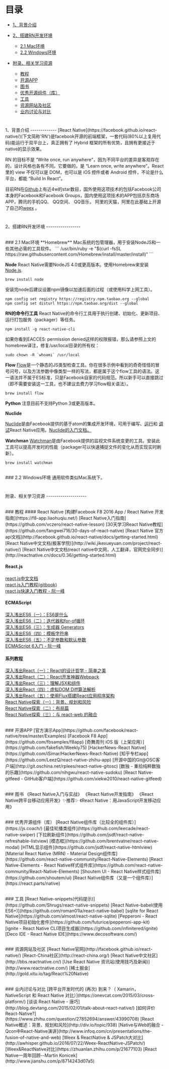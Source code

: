目录
================
+ [1、背景介绍](#1)

+ [2、搭建RN开发环境](#2)
  * [2.1 Mac环境](#2.1)
  * [2.2 Windows环境](#2.2)
  
+ [附录、相关学习资源](#666)
  * [教程](#666.1)
  * [开源APP](#666.2)
  * [图书](#666.3)
  * [优秀开源组件（库）](#666.4)
  * [工具](#666.5)
  * [资源网站及社区](#666.6)
  * [业内讨论与对比](#666.7)




<h1 id="1"></h1>
1、背景介绍
-------------
[React Native](https://facebook.github.io/react-native/)(下文简称'RN')是facebook开源的前端框架，一套代码(80%以上复用代码)能运行于双平台上，真正拥有了 Hybrid 框架的所有优势，且拥有更接近于native的显示效果。

RN 的目标不是 “Write once, run anywhere"，因为不同平台的差异是客观存在的，设计风格也各有不同。它要做的，是 “Learn once, write anywhere”。React 里的 view 不仅可以是 DOM，也可以是 iOS 控件或者 Android 控件，不论是什么平台，都能 “Build In React”。

目前RN在[Github](https://github.com/facebook/react-native)上有近4w的star数目，国外使用这项技术的包括Facebook公司本身的Facebook和Facebook Groups，国内使用这项技术的APP包括京东商场APP，腾讯的手机QQ、 QQ空间、 QQ音乐， 阿里的天猫，阿里在此基础上开源了自己的[weex](https://github.com/alibaba/weex) 。

<h1 id="2"></h1>
2、搭建RN开发环境
-----------------
<h2 id="2.1"></h2>
### 2.1 Mac环境
**Homebrew**
Mac系统的包管理器，用于安装NodeJS和一些其他必需的工具软件。
```
/usr/bin/ruby -e "$(curl -fsSL https://raw.githubusercontent.com/Homebrew/install/master/install)"
```

**Node**
React Native需要NodeJS 4.0或更高版本。使用Homebrew来安装[Node.js](https://nodejs.org/en/).
```
brew install node
```

安装完node后建议设置npm镜像以加速后面的过程（或使用科学上网工具）。
```
npm config set registry https://registry.npm.taobao.org --global
npm config set disturl https://npm.taobao.org/dist --global
```

**RN的命令行工具**
React Native的命令行工具用于执行创建、初始化、更新项目、运行打包服务（packager）等任务。
```
npm install -g react-native-cli
```

如果你看到EACCES: permission denied这样的权限报错，那么请参照上文的homebrew译注，修复/usr/local目录的所有权：
```
sudo chown -R `whoami` /usr/local
```

**Flow**
[Flow](https://www.flowtype.org/)是一个静态的JS类型检查工具。你在很多示例中看到的奇奇怪怪的冒号问号，以及方法参数中像类型一样的写法，都是属于这个flow工具的语法。这一语法并不属于ES标准，只是Facebook自家的代码规范。所以新手可以直接跳过（即不需要安装这一工具，也不建议去费力学习flow相关语法）。
```
brew install flow
```

**Python**
注意目前不支持Python 3或更高版本。

**Nuclide**

[Nuclide](https://nuclide.io/)是由Facebook提供的基于atom的集成开发环境，可用于编写、[运行](https://nuclide.io/docs/platforms/react-native/#running-applications)和 [调试](https://nuclide.io/docs/platforms/react-native/#debugging)React Native应用。[Nuclide的入门文档。](https://nuclide.io/docs/quick-start/getting-started/)

**Watchman**
[Watchman](https://facebook.github.io/watchman/docs/install.html)是由Facebook提供的监视文件系统变更的工具。安装此工具可以提高开发时的性能（packager可以快速捕捉文件的变化从而实现实时刷新）。
```
brew install watchman
```

<h2 id="2.2"></h2>
### 2.2 Windows环境
通用软件类似Mac系统下。


<h1 id="666"></h1>
附录、相关学习资源
--------------------
<h2 id="666.1"></h2>
### 教程
#### React Native
[构建Facebook F8 2016 App / React Native 开发指南](https://f8-app.liaohuqiu.net/)       
[React Native入门指南](https://github.com/vczero/react-native-lesson)      
[30天学习React Native教程](https://github.com/fangwei716/30-days-of-react-native)     
[React Native 官方api文档](http://facebook.github.io/react-native/docs/getting-started.html)    
[React Native中文文档(极客学院)](http://wiki.jikexueyuan.com/project/react-native/)     
[React Native中文文档(react native中文网，人工翻译，官网完全同步)](http://reactnative.cn/docs/0.36/getting-started.html)    

#### React.js
[react.js中文文档](http://reactjs.cn/)    
[react.js入门教程(gitbook)](https://hulufei.gitbooks.io/react-tutorial/content/introduction.html)    
[react.js快速入门教程 - 阮一峰](http://www.ruanyifeng.com/blog/2015/03/react.html)   

#### ECMAScript
[深入浅出ES6（一）：ES6是什么](http://www.infoq.com/cn/articles/es6-in-depth-an-introduction)    
[深入浅出ES6（二）：迭代器和for-of循环](http://www.infoq.com/cn/articles/es6-in-depth-iterators-and-the-for-of-loop)  
[深入浅出ES6（三）：生成器 Generators](http://www.infoq.com/cn/articles/es6-in-depth-generators)   
[深入浅出ES6（四）：模板字符串](http://www.infoq.com/cn/articles/es6-in-depth-template-string)  
[深入浅出ES6（五）：不定参数和默认参数](http://www.infoq.com/cn/articles/es6-in-depth-rest-parameters-and-defaults)   
[ECMAScript 6入门 - 阮一峰](http://es6.ruanyifeng.com/)   

#### 系列教程
[深入浅出React（一）：React的设计哲学 - 简单之美](http://www.infoq.com/cn/articles/react-art-of-simplity)   
[深入浅出React（二）：React开发神器Webpack](http://www.infoq.com/cn/articles/react-and-webpack)    
[深入浅出React（三）：理解JSX和组件](http://www.infoq.com/cn/articles/react-jsx-and-component)   
[深入浅出React（四）：虚拟DOM Diff算法解析](http://www.infoq.com/cn/articles/react-dom-diff)    
[深入浅出React（五）：使用Flux搭建React应用程序架构](http://www.infoq.com/cn/articles/react-flux)   
[React Native探索（一）：背景、规划和风险](http://www.infoq.com/cn/articles/react-native-overview)   
[React Native探索（二）：布局篇](http://www.infoq.com/cn/articles/react-native-layout)  
[React Native探索（三）：与 react-web 的融合](http://www.infoq.com/cn/articles/react-native-web)  

<h2 id="666.2"></h2>
### 开源APP
[官方演示App](https://github.com/facebook/react-native/tree/master/Examples)  
[Facebook F8 App](https://github.com/fbsamples/f8app)  
[奇舞周刊 iOS 版（上架应用）](https://github.com/fakefish/Weekly75)   
[HackerNews-React Native](https://github.com/iSimar/HackerNews-React-Native)  
[知乎专栏app](https://github.com/LeezQ/react-native-zhihu-app)  
[开源中国的Git@OSC客户端](http://git.oschina.net/rplees/react-native-gitosc)  
[数独 - 重拾纯粹数独的乐趣](https://github.com/nihgwu/react-native-sudoku)   
[React Native-gitfeed - GitHub客户端](https://github.com/xiekw2010/react-native-gitfeed)  


<h2 id="666.3"></h2>
### 图书
《React Native入门与实战》
《React Native开发指南》
《React Native跨平台移动应用开发》✨推荐✨
《React Native：用JavaScript开发移动应用》

<h2 id="666.4"></h2>
### 优秀开源组件（库）
[React Native组件库（比较全的组件库）](https://js.coach/)   
[最佳轮播类组件](https://github.com/leecade/react-native-swiper)   
[下拉刷新组件](https://github.com/jsdf/react-native-refreshable-listview)    
[模态框](https://github.com/brentvatne/react-native-modal)   
[HTML显示组件](https://github.com/jsdf/react-native-htmlview)  
[Material React Native (MRN) - Material Design组件库](https://github.com/react-native-community/React-Native-Elements) 
[React Native-Elements - React Native样式组件库](https://github.com/react-native-community/React-Native-Elements)   
[Shoutem UI - React Native样式组件库](https://github.com/shoutem/ui) 
[React Native组件库（又是一个组件库）](https://react.parts/native) 

<h2 id="666.5"></h2>
### 工具
[React Native-snippets(代码提示)](https://github.com/Shrugs/react-native-snippets)    
[React Native-babel(使用ES6+)](https://github.com/roman01la/react-native-babel)  
[sqlite for React Native](https://github.com/almost/react-native-sqlite)   
[Pepperoni - React Native项目初始化套件](https://github.com/futurice/pepperoni-app-kit)  
[ignite - React Native CLI项目生成器](https://github.com/infinitered/ignite)   
[Deco IDE - React Native IDE](https://www.decosoftware.com/)  

<h2 id="666.6"></h2>
### 资源网站及社区
[React Native官网](http://facebook.github.io/react-native/)  
[React-China社区](http://react-china.org/)   
[React Native中文社区](http://bbs.reactnative.cn/)   
[Use React Native 资讯站(使用技巧及新闻)](http://www.reactnative.com/) 
[稀土掘金](http://gold.xitu.io/tag/React%20Native)  

<h2 id="666.7"></h2>
### 业内讨论与对比
[跨平台开发时代的 (再次) 到来？（ Xamarin，NativeScript 和 React Native 对比）](https://onevcat.com/2015/03/cross-platform/)    
[谈谈 React Native - 唐巧](http://blog.devtang.com/2015/02/01/talk-about-react-native/)  
[如何评价React-Native?](https://www.zhihu.com/question/27852694/answer/43990708)    
[React Native概述：背景、规划和风险](http://div.io/topic/938)   
[Native与Web的融合 - Qcon中React-Native演讲](http://www.infoq.com/cn/presentations/the-fusion-of-native-and-web)  
[Weex & ReactNative & JSPatch大对比](http://awhisper.github.io/2016/07/22/Weex-ReactNative-JSPatch/)  
[Weex&ReactNative对比](https://zhuanlan.zhihu.com/p/21677103)   
[React Native一周年回顾--Martin Konicek](http://www.jianshu.com/p/8714243d07a5)   
